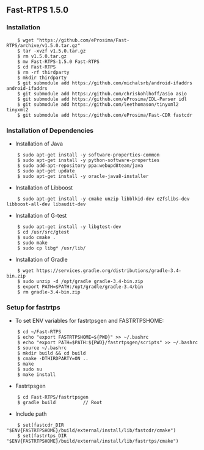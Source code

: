 ## Fast-RTPS 1.5.0

### Installation  
```
	$ wget "https://github.com/eProsima/Fast-RTPS/archive/v1.5.0.tar.gz"
	$ tar -xvzf v1.5.0.tar.gz
	$ rm v1.5.0.tar.gz
	$ mv Fast-RTPS-1.5.0 Fast-RTPS
	$ cd Fast-RTPS
	$ rm -rf thirdparty
	$ mkdir thirdparty
	$ git submodule add https://github.com/michalsrb/android-ifaddrs android-ifaddrs
	$ git submodule add https://github.com/chriskohlhoff/asio asio
	$ git submodule add https://github.com/eProsima/IDL-Parser idl
	$ git submodule add https://github.com/leethomason/tinyxml2 tinyxml2
	$ git submodule add https://github.com/eProsima/Fast-CDR fastcdr

```

### Installation of Dependencies
* Installation of Java

```
	$ sudo apt-get install -y software-properties-common
	$ sudo apt-get install -y python-software-properties
	$ sudo add-apt-repository ppa:webupd8team/java
	$ sudo apt-get update
	$ sudo apt-get install -y oracle-java8-installer
```
* Installation of Libboost

```
	$ sudo apt-get install -y cmake unzip libblkid-dev e2fslibs-dev libboost-all-dev libaudit-dev
```

* Installation of G-test 

```
	$ sudo apt-get install -y libgtest-dev
	$ cd /usr/src/gtest
	$ sudo cmake .
	$ sudo make
	$ sudo cp libg* /usr/lib/
```


* Installation of Gradle

```
	$ wget https://services.gradle.org/distributions/gradle-3.4-bin.zip
	$ sudo unzip -d /opt/gradle gradle-3.4-bin.zip
	$ export PATH=$PATH:/opt/gradle/gradle-3.4/bin
	$ rm gradle-3.4-bin.zip
```

### Setup for fastrtps
* To set ENV variables for fastrtpsgen and FASTRTPSHOME:

```
	$ cd ~/Fast-RTPS
	$ echo "export FASTRTPSHOME=${PWD}" >> ~/.bashrc
	$ echo "export PATH=$PATH:${PWD}/fastrtpsgen/scripts" >> ~/.bashrc
	$ source ~/.bashrc
	$ mkdir build && cd build
	$ cmake -DTHIRDPARTY=ON ..
	$ make
	$ sudo su
	$ make install
```


* Fastrtpsgen

```
	$ cd Fast-RTPS/fastrtpsgen
	$ gradle build          // Root        
```

* Include path 

```
	$ set(fastcdr_DIR "$ENV{FASTRTPSHOME}/build/external/install/lib/fastcdr/cmake")
	$ set(fastrtps_DIR "$ENV{FASTRTPSHOME}/build/external/install/lib/fastrtps/cmake")  
```



